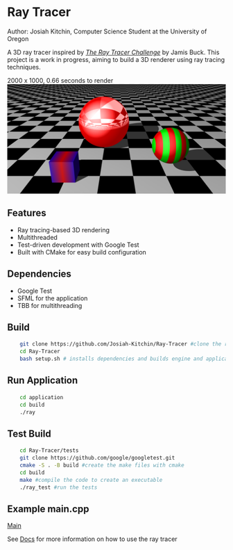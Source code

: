 # Ray Tracer
Author: Josiah Kitchin, Computer Science Student at the University of Oregon

A 3D ray tracer inspired by *[The Ray Tracer Challenge](https://www.oreilly.com/library/view/the-ray-tracer/9781680506778/)* by Jamis Buck. This project is a work in progress, aiming to build a 3D renderer using ray tracing techniques.



2000 x 1000, 0.66 seconds to render 
![My Image](images/image.png)




## Features
- Ray tracing-based 3D rendering
- Multithreaded 
- Test-driven development with Google Test
- Built with CMake for easy build configuration

## Dependencies 

- Google Test 
- SFML for the application 
- TBB for multithreading 



## Build 
```bash
    git clone https://github.com/Josiah-Kitchin/Ray-Tracer #clone the repo 
    cd Ray-Tracer 
    bash setup.sh # installs dependencies and builds engine and application
```

## Run Application 
```bash
    cd application
    cd build
    ./ray
```

## Test Build
```bash
    cd Ray-Tracer/tests
    git clone https://github.com/google/googletest.git
    cmake -S . -B build #create the make files with cmake 
    cd build
    make #compile the code to create an executable 
    ./ray_test #run the tests 
```

## Example main.cpp
[Main](application/src/main.cpp)


See [Docs](docs) for more information on how to use the ray tracer





